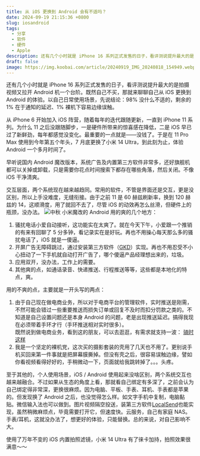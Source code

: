 ```yaml
---
title: 从 iOS 更换到 Android 会有不适吗？
date: 2024-09-19 21:15:36 +0800
slug: iosandroid
tags:
  - 分享
  - 软件
  - 硬件
  - Apple
description: 还有几个小时就是 iPhone 16 系列正式发售的日子，看评测说提升最大的是拍摄视频又拉开 Android 机一个台阶。既然自己不买，那就来聊聊自己从 iOS 更换到 Android 的体验。以自己日常使用场景，先说结论：98% 没什么不适的，剩余的 1% 在于通知的延迟、1% 裸机下容易边缘误触。
draft: false
image: https://img.koobai.com/article/20240919_IMG_20240818_154949.webp
---
```

还有几个小时就是 iPhone 16 系列正式发售的日子，看评测说提升最大的是拍摄视频又拉开 Android 机一个台阶。既然自己不买，那就来聊聊自己从 iOS 更换到 Android 的体验。以自己日常使用场景，先说结论：98% 没什么不适的，剩余的 1% 在于通知的延迟、1% 裸机下容易边缘误触。

从 iPhone 6 开始加入 iOS 阵营，随着每年的迭代跟随更新，一直到 iPhone 11 系列。为什么 11 之后没跟随脚步，一是硬件所带来的惊喜感在降低，二是 iOS 早已过了新鲜劲，每年都感觉没变化。最重要的一点就是——没钱了。于是在 11 Pro Max 使用到今年第五个年头，7 月底更换了小米 14 Ultra，到此刻为止，体验 Android  一个多月时间了。

早听说国内 Android 魔改版本，系统广告及内置第三方软件非常多，还好旗舰机都可以关掉或卸载，只是需要你花点时间搜索下都存在哪些角落，然后关闭。不像 iOS 干净清爽。 

交互层面，两个系统现在越来越趋同。常用的软件，不管是界面还是交互，更是没区别，所以上手没难度，无缝衔接。由于之前 11 是 60 赫兹刷新率，换到 120 赫兹的 14，这顺滑度，用了就回不去了，尽管 iOS 的动效再怎么丝滑，但硬件上的瓶颈，没办法。
![中秋](https://img.koobai.com/article/20240919_IMG_20240917_204044.webp)
小米魔改的 Android 用的爽的几个地方：  
1. 骚扰电话小爱自动接听，这功能实在太爽了。就在今天下午，小爱跟一个推销的有来有回聊了 5 分多钟，看记录实在是好玩。再也不用操心每天那么多的骚扰电话了，iOS 就是一傻逼。  
2. 开屏广告无障碍跳过，通过安装第三方软件（[GKD](https://github.com/gkd-kit/gkd)）实现。再也不用忍受不小心扭动了一下手机就自动打开广告了，哪个傻逼产品经理想出来的，垃圾。
3. 应用双开，没办法，工作上的需要。
4. 其他爽的点，如通话录音、快递推送、行程推送等等，这些都是本地化的特点，爽。

用的不爽的点，主要就是一开头写的两点：
1. 由于自己现在做电商业务，所以对于电商平台的管理软件，实时推送是刚需，不然可能会错过一些重要推送而损失订单或回复不及时而扣分罚款之类的。不知道是自己设置问题还是本身 Android 的问题，老是出现推送延迟。搞得我现在必须带着手环才行（手环推送相对实时很多）。  
   既然说到做电商业务，看到这的朋友，可以去逛逛，有需求就支持一波： [骑时这样](https://qiszy.taobao.com)
3. 我是一个坚定的裸机党，这次买的摄影套装的壳用了几天也不用了。更别说手机买回来第一件事就是把屏幕膜撕掉。但没有壳之后，很容易误触边缘，譬如你看视频看得好好的，手稍微动一下，页面就给我跳转掉了。。。头疼。

至于其他的，个人使用场景，iOS / Android 使用起来没啥区别，两个系统交互也越来越融合。不过如果从生态的角度上看，那就看自己绑定有多深了，之前会认为自己绑定得非常深，更换很麻烦。因为电脑、平板、手表、耳机、手表都是苹果的。但发现换了 Android 之后，也没觉得怎么样。如文字手机中复制，电脑黏贴。微信输入法也可以做到。图片视频隔空投送，装第三方软件[LocalSend](https://localsend.org/zh-CN)也能实现，虽然稍微麻烦点，毕竟需要打开它，但速度快。云服务，自己有家庭 NAS。手表/耳机，这就没办法了，想更好的体验，只能替换。总的来说，对自己影响不大。

使用了万年不变的 iOS 内置拍照滤镜，小米 14 Ultra 有了徕卡加持，拍照效果很满意～～